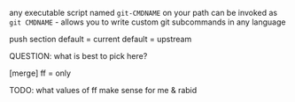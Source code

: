 
any executable script named `git-CMDNAME` on your path can be invoked as `git CMDNAME` - allows you to write custom git subcommands in any language


push section
default = current
default = upstream

QUESTION: what is best to pick here?

[merge]
ff = only

TODO: what values of ff make sense for me & rabid
